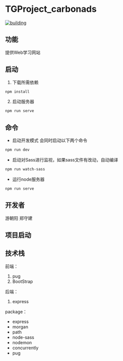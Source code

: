 # TGProject_carbonads
[![building](https://img.shields.io/travis/rust-lang/rust.svg?style=flat-square)](building)

## 功能
提供Web学习网站

## 启动
1. 下载所需依赖  
```bash
npm install
```
2. 启动服务器
```bash
npm run serve
```

## 命令

- 启动开发模式
会同时启动以下两个命令
```bash
npm run dev
```
- 启动对Sass进行监视，如果sass文件有改动，自动编译
```bash
npm run watch-sass
```
- 运行node服务器
```bash
npm run serve
```



## 开发者
游朝阳
郑守建

## 项目启动

## 技术栈

前端：

1. pug
2. BootStrap

后端：

1. express

package：

- express
- morgan
- path
- node-sass
- nodemon
- concurrently
- pug
